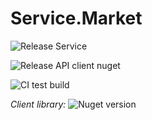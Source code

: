 # Service.Market

![Release Service](https://github.com/MyJetWallet/Service.Market/workflows/Release%20Service/badge.svg)

![Release API client nuget](https://github.com/MyJetWallet/Service.Market/workflows/Release%20API%20client%20nuget/badge.svg)

![CI test build](https://github.com/MyJetWallet/Service.Market/workflows/CI%20test%20build/badge.svg)

*Client library:* ![Nuget version](https://img.shields.io/nuget/v/MyJetWallet.Service.Market.Client?label=MyJetWallet.Service.Market.Client&style=social)

